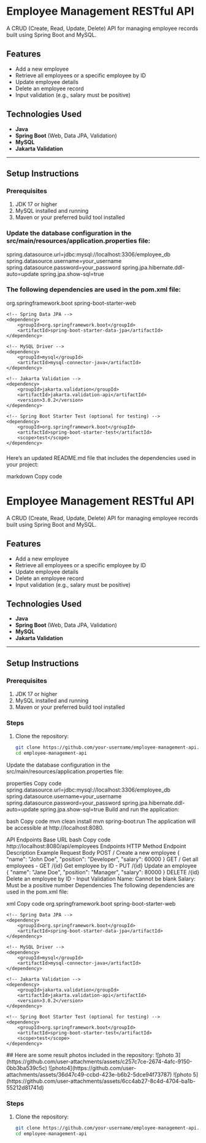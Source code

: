 # Employee Management RESTful API

A CRUD (Create, Read, Update, Delete) API for managing employee records built using Spring Boot and MySQL.  

## Features
- Add a new employee
- Retrieve all employees or a specific employee by ID
- Update employee details
- Delete an employee record
- Input validation (e.g., salary must be positive)

## Technologies Used
- **Java**  
- **Spring Boot** (Web, Data JPA, Validation)  
- **MySQL**  
- **Jakarta Validation**  

---

## Setup Instructions


### Prerequisites
1. JDK 17 or higher  
2. MySQL installed and running  
3. Maven or your preferred build tool installed
### Update the database configuration in the src/main/resources/application.properties file:
spring.datasource.url=jdbc:mysql://localhost:3306/employee_db
spring.datasource.username=your_username
spring.datasource.password=your_password
spring.jpa.hibernate.ddl-auto=update
spring.jpa.show-sql=true
### The following dependencies are used in the pom.xml file:
<dependencies>
    <!-- Spring Web -->
    <dependency>
        <groupId>org.springframework.boot</groupId>
        <artifactId>spring-boot-starter-web</artifactId>
    </dependency>

    <!-- Spring Data JPA -->
    <dependency>
        <groupId>org.springframework.boot</groupId>
        <artifactId>spring-boot-starter-data-jpa</artifactId>
    </dependency>

    <!-- MySQL Driver -->
    <dependency>
        <groupId>mysql</groupId>
        <artifactId>mysql-connector-java</artifactId>
    </dependency>

    <!-- Jakarta Validation -->
    <dependency>
        <groupId>jakarta.validation</groupId>
        <artifactId>jakarta.validation-api</artifactId>
        <version>3.0.2</version>
    </dependency>

    <!-- Spring Boot Starter Test (optional for testing) -->
    <dependency>
        <groupId>org.springframework.boot</groupId>
        <artifactId>spring-boot-starter-test</artifactId>
        <scope>test</scope>
    </dependency>
</dependencies>

### 
Here’s an updated README.md file that includes the dependencies used in your project:

markdown
Copy code
# Employee Management RESTful API

A CRUD (Create, Read, Update, Delete) API for managing employee records built using Spring Boot and MySQL.  

## Features
- Add a new employee
- Retrieve all employees or a specific employee by ID
- Update employee details
- Delete an employee record
- Input validation (e.g., salary must be positive)

## Technologies Used
- **Java**  
- **Spring Boot** (Web, Data JPA, Validation)  
- **MySQL**  
- **Jakarta Validation**  

---

## Setup Instructions

### Prerequisites
1. JDK 17 or higher  
2. MySQL installed and running  
3. Maven or your preferred build tool installed  

### Steps
1. Clone the repository:
   ```bash
   git clone https://github.com/your-username/employee-management-api.git
   cd employee-management-api
Update the database configuration in the src/main/resources/application.properties file:

properties
Copy code
spring.datasource.url=jdbc:mysql://localhost:3306/employee_db
spring.datasource.username=your_username
spring.datasource.password=your_password
spring.jpa.hibernate.ddl-auto=update
spring.jpa.show-sql=true
Build and run the application:

bash
Copy code
mvn clean install
mvn spring-boot:run
The application will be accessible at http://localhost:8080.

API Endpoints
Base URL
bash
Copy code
http://localhost:8080/api/employees
Endpoints
HTTP Method	Endpoint	Description	Example Request Body
POST	/	Create a new employee	{ "name": "John Doe", "position": "Developer", "salary": 60000 }
GET	/	Get all employees	-
GET	/{id}	Get employee by ID	-
PUT	/{id}	Update an employee	{ "name": "Jane Doe", "position": "Manager", "salary": 80000 }
DELETE	/{id}	Delete an employee by ID	-
Input Validation
Name: Cannot be blank
Salary: Must be a positive number
Dependencies
The following dependencies are used in the pom.xml file:

xml
Copy code
<dependencies>
    <!-- Spring Web -->
    <dependency>
        <groupId>org.springframework.boot</groupId>
        <artifactId>spring-boot-starter-web</artifactId>
    </dependency>

    <!-- Spring Data JPA -->
    <dependency>
        <groupId>org.springframework.boot</groupId>
        <artifactId>spring-boot-starter-data-jpa</artifactId>
    </dependency>

    <!-- MySQL Driver -->
    <dependency>
        <groupId>mysql</groupId>
        <artifactId>mysql-connector-java</artifactId>
    </dependency>

    <!-- Jakarta Validation -->
    <dependency>
        <groupId>jakarta.validation</groupId>
        <artifactId>jakarta.validation-api</artifactId>
        <version>3.0.2</version>
    </dependency>

    <!-- Spring Boot Starter Test (optional for testing) -->
    <dependency>
        <groupId>org.springframework.boot</groupId>
        <artifactId>spring-boot-starter-test</artifactId>
        <scope>test</scope>
    </dependency>
</dependencies>
## Here are some  result photos included in the repository:
![photo 3](https://github.com/user-attachments/assets/c257c7ce-2674-4afc-9150-0bb3ba539c5c)
![photo4](https://github.com/user-attachments/assets/36d47c49-ccbd-423e-b6b2-5dce94f73787)
![photo 5](https://github.com/user-attachments/assets/6cc4ab27-8c4d-4704-ba1b-55212d81741d)






### Steps
1. Clone the repository:
   ```bash
   git clone https://github.com/your-username/employee-management-api.git
   cd employee-management-api
   

